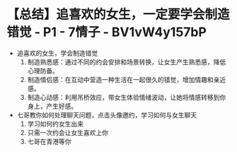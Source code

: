 # 【总结】追喜欢的女生，一定要学会制造错觉 - P1 - 7情子 - BV1vW4y157bP

-   追喜欢的女生，学会制造错觉
    1.  制造熟悉感：通过不同的约会安排和场景转换，让女生产生熟悉感，降低心理防备。
    2.  制造情侣感：在互动中营造一种生活在一起很久的错觉，增加情趣和亲近感。
    3.  制造心动感：利用吊桥效应，带女生体验情绪波动，让她将情感转移到你身上，产生好感。
-   七哥教你如何处理聊天问题，点击头像邀约，学习如何与女生聊天
    1.  学习如何约女生出来
    2.  只需一次约会让女生喜欢上你
    3.  七哥在青港等你